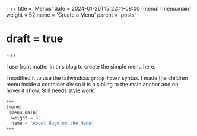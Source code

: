 +++
title = 'Menus'
date = 2024-01-26T15:22:11-08:00
[menu]
 [menu.main]
  weight = 52
  name = 'Create a Menu'
  parent = 'posts'
# draft = true
+++

I use front matter in this blog to create the simple menu here.

I modified it to use the tailwindcss `group-hover` syntax. I made the children menu inside a container div so it is a sibling to the main anchor and on hover it show. Still needs style work.

```go
+++
[menu]
 [menu.main]
  weight = 32
  name = 'About Hugo on the Menu'
+++
```
